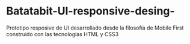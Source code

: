 # Batatabit-UI-responsive-desing-
Prototipo resposive de UI desarrollado desde la filosofía de Mobile First construido con las tecnologías HTML y CSS3 
